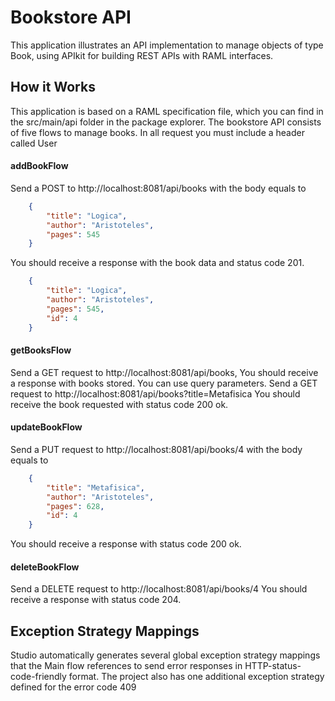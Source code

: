 # Bookstore API
This application illustrates an API implementation to manage objects of type Book, using APIkit for building REST APIs with RAML interfaces.
## How it Works
This application is based on a RAML specification file, which you can find in the src/main/api folder in the package explorer. 
The bookstore API consists of five flows to manage books.
In all request you must include a header called User

#### addBookFlow
Send a POST to http://localhost:8081/api/books with the body equals to

```json
    {
        "title": "Logica",
        "author": "Aristoteles",
        "pages": 545
    }
```
You should receive a response with the book data and status code 201.
```json
    {
        "title": "Logica",
        "author": "Aristoteles",
        "pages": 545,
        "id": 4
    }
```
#### getBooksFlow
Send a GET request to http://localhost:8081/api/books, You should receive a response with books stored.
You can use query parameters. Send a GET request to http://localhost:8081/api/books?title=Metafisica
You should receive the book requested with status code 200 ok.

#### updateBookFlow
Send a PUT request to http://localhost:8081/api/books/4 with the body equals to

```json
    {
        "title": "Metafisica",
        "author": "Aristoteles",
        "pages": 628,
        "id": 4
    }
```
You should receive a response with status code 200 ok.

#### deleteBookFlow
Send a DELETE request to http://localhost:8081/api/books/4
You should receive a response with status code 204.

## Exception Strategy Mappings
Studio automatically generates several global exception strategy mappings that the Main flow references to send error responses in HTTP-status-code-friendly format.
The project also has one additional exception strategy defined for the error code 409
 

